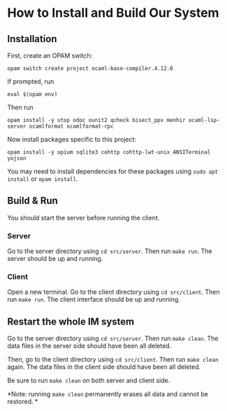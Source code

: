 # How to Install and Build Our System

## Installation

First, create an OPAM switch:

```text
opam switch create project ocaml-base-compiler.4.12.0
```

If prompted, run

```text
eval $(opam env)
```

Then run

```text
opam install -y utop odoc ounit2 qcheck bisect_ppx menhir ocaml-lsp-server ocamlformat ocamlformat-rpc
```

Now install packages specific to this project:

```text
opam install -y opium sqlite3 cohttp cohttp-lwt-unix ANSITerminal yojson 
```

You may need to install dependencies for these packages using `sudo apt install` or `opam install`.

## Build & Run

You should start the server before running the client.

### Server

Go to the server directory using `cd src/server`. Then run `make run`. The server should be up and running.

### Client

Open a new terminal. Go to the client directory using `cd src/client`. Then run `make run`. The client interface should be up and running.

## Restart the whole IM system

Go to the server directory using `cd src/server`. Then run `make clean`. The data files in the server side should have been all deleted. 

Then, go to the client directory using `cd src/client`. Then run `make clean` again. The data files in the client side should have been all deleted. 

Be sure to run `make clean` on both server and client side. 

*Note: running `make clean` permanently erases all data and cannot be restored. *